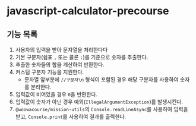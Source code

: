 # javascript-calculator-precourse

## 기능 목록

1. 사용자의 입력을 받아 문자열을 처리한다다
2. 기본 구분자(쉼표 `,` 또는 콜론 `:`)를 기준으로 숫자를 추출한다.
3. 추출한 숫자들의 합을 계산하여 반환한다.
4. 커스텀 구분자 기능을 지원한다.
   - 문자열 앞부분에 `//구분자\n` 형식이 포함된 경우 해당 구분자를 사용하여 숫자를 분리한다.
5. 입력값이 비어있을 경우 `0`을 반환한다.
6. 입력값이 숫자가 아닌 경우 예외(`IllegalArgumentException`)를 발생시킨다.
7. `@woowacourse/mission-utils`의 `Console.readLineAsync`를 사용하여 입력을 받고, `Console.print`를 사용하여 결과를 출력한다.